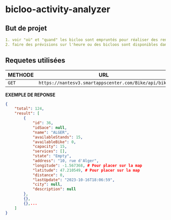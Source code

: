 # bicloo-activity-analyzer

## But de projet
```yml
1. voir "où" et "quand" les bicloo sont empruntés pour réaliser des rendus visuels sous forme de cartes
2. faire des prévisions sur l'heure ou des bicloos sont disponibles dans des stations spécifiques
```

## Requetes utilisées
| METHODE | URL 
|---------|-----
|`GET`|`https://nantesv3.smartappscenter.com/Bike/api/bike`

**EXEMPLE DE REPONSE**
```json
{
    "total": 124,
    "result": [
        {
            "id": 36,
            "idSace": null,
            "name": "ALGER",
            "availableStands": 15,
            "availableBike": 0,
            "capacity": 15,
            "services": [],
            "state": "Empty",
            "address": "10, rue d'Alger",
            "longitude": -1.567368, # Pour placer sur la map
            "latitude": 47.210549, # Pour placer sur la map
            "distance": 0,
            "lastUpdate": "2023-10-16T18:06:59",
            "city": null,
            "description": null
        },
        {},
        {},...
    ]
}
```
 